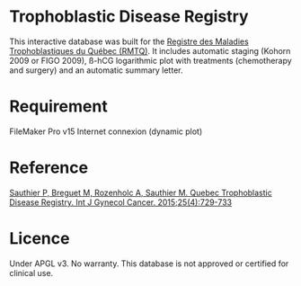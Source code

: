 # Trophoblastic Disease Registry
This interactive database was built for the [Registre des Maladies Trophoblastiques du Québec (RMTQ)](https://www.rmtq.ca/). It includes automatic staging (Kohorn 2009 or FIGO 2009), ß-hCG logarithmic plot with treatments (chemotherapy and surgery) and an automatic summary letter. 

# Requirement
FileMaker Pro v15
Internet connexion (dynamic plot)

# Reference
[Sauthier P, Breguet M, Rozenholc A, Sauthier M. Quebec Trophoblastic Disease Registry. Int J Gynecol Cancer. 2015;25(4):729-733](https://ijgc.bmj.com/content/25/4/729.long)

# Licence
Under APGL v3.
No warranty. This database is not approved or certified for clinical use.
